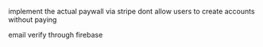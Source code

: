 implement the actual paywall via stripe
 dont allow users to create accounts without paying

 email verify through firebase
 
